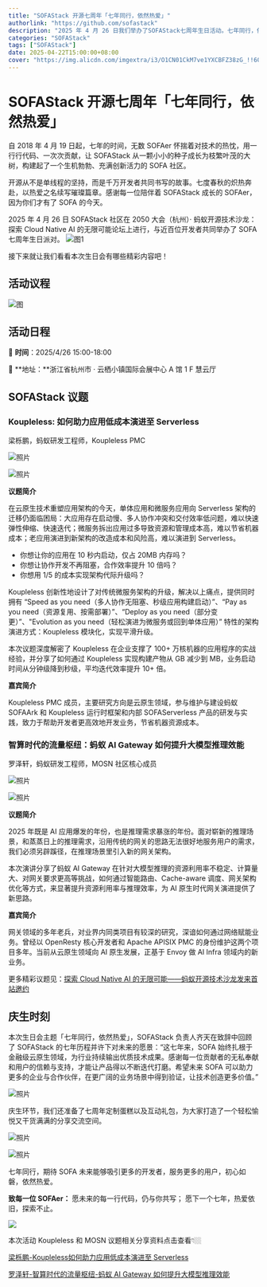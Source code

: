 ```yaml
---
title: "SOFAStack 开源七周年「七年同行，依然热爱」"
authorlink: "https://github.com/sofastack"
description: "2025 年 4 月 26 日我们举办了SOFAStack七周年生日活动。七年同行，依然热爱，期待 SOFA 未来能够吸引更多的开发者，服务更多的用户。"
categories: "SOFAStack"
tags: ["SOFAStack"]
date: 2025-04-22T15:00:00+08:00
cover: "https://img.alicdn.com/imgextra/i3/O1CN01CkM7ve1YXCBFZ38zG_!!6000000003068-2-tps-1080-540.png"
---
```


# SOFAStack 开源七周年「七年同行，依然热爱」

自 2018 年 4 月 19 日起，七年的时间，无数 SOFAer 怀揣着对技术的热忱，用一行行代码、一次次贡献，让 SOFAStack 从一颗小小的种子成长为枝繁叶茂的大树，构建起了一个生机勃勃、充满创新活力的 SOFA 社区。

开源从不是单线程的坚持，而是千万开发者共同书写的故事。七度春秋的炽热奔赴，以热爱之名续写璀璨篇章。感谢每一位陪伴着 SOFAStack 成长的 SOFAer，因为你们才有了 SOFA 的今天。

2025 年 4 月 26 日 SOFAStack 社区在 2050 大会（杭州）· 蚂蚁开源技术沙龙：探索 Cloud Native AI 的无限可能论坛上进行，与近百位开发者共同举办了 SOFA 七周年生日派对。
![图1](https://img.alicdn.com/imgextra/i3/O1CN01U3OTyt1rJQyqNCLB5_!!6000000005610-0-tps-1600-1066.jpg)

接下来就让我们看看本次生日会有哪些精彩内容吧！

## 活动议程

![图](https://img.alicdn.com/imgextra/i1/O1CN01KTy6wK1CApI2TH0z1_!!6000000000041-0-tps-1080-4737.jpg)

## 活动日程

📅 ​**时间**​：2025/4/26 15:00-18:00

📍 **​地址：​**浙江省杭州市 · 云栖小镇国际会展中心 A 馆 1 F 慧云厅

## SOFAStack 议题

### Koupleless: 如何助力应用低成本演进至 Serverless

梁栎鹏，蚂蚁研发工程师，Koupleless PMC

![照片](https://img.alicdn.com/imgextra/i1/O1CN01vwfkiX214uZzde3XZ_!!6000000006932-0-tps-3999-2663.jpg)

![照片](https://img.alicdn.com/imgextra/i3/O1CN01iOS6zw1pWb8G5VPu6_!!6000000005368-0-tps-3998-2665.jpg)

**议题简介**

在云原生技术重塑应用架构的今天，单体应用和微服务应用向 Serverless 架构的迁移仍面临困局：大应用存在启动慢、多人协作冲突和交付效率低问题，难以快速弹性伸缩、快速迭代；微服务拆出应用过多导致资源和管理成本高，难以节省机器成本；老应用演进到新架构的改造成本和风险高，难以演进到 Serverless。

* 你想让你的应用在 10 秒内启动，仅占 20MB 内存吗？
* 你想让协作开发不再阻塞，合作效率提升 10 倍吗？
* 你想用 1/5 的成本实现架构代际升级吗？

Koupleless 创新性地设计了对传统微服务架构的升级，解决以上痛点，提供同时拥有 “Speed as you need（多人协作无阻塞、秒级应用构建启动）”、“Pay as you need（资源复用、按需部署）”、“Deploy as you need（部分变更）”、"Evolution as you need（轻松演进为微服务或回到单体应用）” 特性的架构演进方式：Koupleless 模块化，实现平滑升级。

本次议题深度解密了 Koupleless 在企业支撑了 100+ 万核机器的应用程序的实战经验，并分享了如何通过 Koupleless 实现构建产物从 GB 减少到 MB，业务启动时间从分钟级降到秒级，平均迭代效率提升 10+ 倍。

**嘉宾简介**

Koupleless PMC 成员，主要研究方向是云原生领域，参与维护与建设蚂蚁 SOFAArk 和 Koupleless 运行时框架和内部 SOFAServerless 产品的研发与实践，致力于帮助开发者更高效地开发业务，节省机器资源成本。

### 智算时代的流量枢纽：蚂蚁 AI Gateway 如何提升大模型推理效能

罗泽轩，蚂蚁研发工程师，MOSN 社区核心成员

![照片](https://img.alicdn.com/imgextra/i2/O1CN011qX9PB1rxjpnmjcLJ_!!6000000005698-0-tps-2000-1331.jpg)

![照片](https://img.alicdn.com/imgextra/i1/O1CN01EgBWlF1FU0jAoMoHF_!!6000000000489-0-tps-1067-711.jpg)

**议题简介**

2025 年既是 AI 应用爆发的年份，也是推理需求暴涨的年份。面对崭新的推理场景，和蒸蒸日上的推理需求，沿用传统的网关的思路无法很好地服务用户的需求，我们必须另辟蹊径，在推理场景里引入新的网关架构。

本次演讲分享了蚂蚁 AI Gateway 在针对大模型推理的资源利用率不稳定、计算量大、对网关要求更高等挑战，如何通过智能路由、Cache-aware 调度、网关架构优化等方式，来显著提升资源利用率与推理效率，为 AI 原生时代网关演进提供了新思路。

**嘉宾简介**

网关领域的多年老兵，对业界内同类项目有较深的研究，深谙如何通过网络赋能业务。曾经以 OpenResty 核心开发者和 Apache APISIX PMC 的身份维护这两个项目多年。当前从云原生领域向 AI 原生发展，正基于 Envoy 做 AI Infra 领域内的新业务。

更多精彩议题见：[探索 Cloud Native AI 的无限可能——蚂蚁开源技术沙龙发来首站邀约](https://mp.weixin.qq.com/s?__biz=Mzg2MTg4ODc4Mg==&mid=2247490841&idx=1&sn=688706072e010ca469cefaa16be0e21d&scene=21#wechat_redirect)

## 庆生时刻

本次生日会主题「七年同行，依然热爱」，SOFAStack 负责人齐天在致辞中回顾了 SOFAStack 的七年历程并许下对未来的愿景：“这七年来，SOFA 始终扎根于金融级云原生领域，为行业持续输出优质技术成果。感谢每一位贡献者的无私奉献和用户的信赖与支持，才能让产品得以不断迭代打磨。希望未来 SOFA 可以助力更多的企业与合作伙伴，在更广阔的业务场景中得到验证，让技术创造更多价值。”

![照片](https://img.alicdn.com/imgextra/i1/O1CN01JZNlvj1m6XkiMEnLr_!!6000000004905-0-tps-3997-2663.jpg)

庆生环节，我们还准备了七周年定制蛋糕以及互动礼包，为大家打造了一个轻松愉悦又干货满满的分享交流空间。

![照片](https://img.alicdn.com/imgextra/i1/O1CN01QXj7aZ1hZKZNmKwJS_!!6000000004291-0-tps-1600-1067.jpg)

![照片](https://img.alicdn.com/imgextra/i4/O1CN013E2CQ91mKHdUl7PaE_!!6000000004935-0-tps-1702-1136.jpg)

七年同行，期待 SOFA 未来能够吸引更多的开发者，服务更多的用户，初心如磐，依然热爱。

**致每一位 SOFAer：**
愿未来的每一行代码，仍与你共写；
愿下一个七年，热爱依旧，探索不止。

![](https://img.alicdn.com/imgextra/i3/O1CN01LEIAKi1ZOmWMNwXIZ_!!6000000003185-0-tps-720-484.jpg)

本次活动 Koupleless 和 MOSN 议题相关分享资料点击查看👇🏼

[梁栎鹏-Koupleless如何助力应用低成本演进至 Serverless](https://mdn.alipayobjects.com/huamei_soxoym/afts/file/A*ViDWRp3BnbwAAAAAAAAAAAAAerGAAQ/%E3%80%90PDF%E3%80%91%E6%A2%81%E6%A0%8E%E9%B9%8F-Koupleless%E5%A6%82%E4%BD%95%E5%8A%A9%E5%8A%9B%E5%BA%94%E7%94%A8%E4%BD%8E%E6%88%90%E6%9C%AC%E6%BC%94%E8%BF%9B%E8%87%B3%20Serverless.pdf)

[罗泽轩-智算时代的流量枢纽-蚂蚁 AI Gateway 如何提升大模型推理效能](https://mdn.alipayobjects.com/huamei_soxoym/afts/file/A*qxBzRoZf_sEAAAAAAAAAAAAAerGAAQ/%E3%80%90PDF%E3%80%91%E7%BD%97%E6%B3%BD%E8%BD%A9-%E6%99%BA%E7%AE%97%E6%97%B6%E4%BB%A3%E7%9A%84%E6%B5%81%E9%87%8F%E6%9E%A2%E7%BA%BD-%E8%9A%82%E8%9A%81%20AI%20Gateway%20%E5%A6%82%E4%BD%95%E6%8F%90%E5%8D%87%E5%A4%A7%E6%A8%A1%E5%9E%8B%E6%8E%A8%E7%90%86%E6%95%88%E8%83%BD.pdf)
